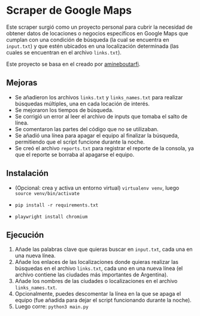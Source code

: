 # Scraper de Google Maps

Este scraper surgió como un proyecto personal para cubrir la necesidad de obtener datos de locaciones o negocios específicos en Google Maps que cumplan con una condición de búsqueda (la cual se encuentra en `input.txt`) y que estén ubicados en una localización determinada (las cuales se encuentran en el archivo `links.txt`).

Este proyecto se basa en el creado por [amineboutarfi](https://github.com/amineboutarfi/google_maps_scraper).

## Mejoras

- Se añadieron los archivos `links.txt` y `links_names.txt` para realizar búsquedas múltiples, una en cada locación de interés.
- Se mejoraron los tiempos de búsqueda.
- Se corrigió un error al leer el archivo de inputs que tomaba el salto de línea.
- Se comentaron las partes del código que no se utilizaban.
- Se añadió una línea para apagar el equipo al finalizar la búsqueda, permitiendo que el script funcione durante la noche.
- Se creó el archivo `reports.txt` para registrar el reporte de la consola, ya que el reporte se borraba al apagarse el equipo.

## Instalación

- (Opcional: crea y activa un entorno virtual) `virtualenv venv`, luego `source venv/bin/activate`

- `pip install -r requirements.txt`
- `playwright install chromium`

## Ejecución

1. Añade las palabras clave que quieras buscar en `input.txt`, cada una en una nueva línea.
2. Añade los enlaces de las localizaciones donde quieras realizar las búsquedas en el archivo `links.txt`, cada uno en una nueva línea (el archivo contiene las ciudades más importantes de Argentina).
3. Añade los nombres de las ciudades o localizaciones en el archivo `links_names.txt`.
4. Opcionalmente, puedes descomentar la línea en la que se apaga el equipo (fue añadida para dejar el script funcionando durante la noche).
5. Luego corre: `python3 main.py`
